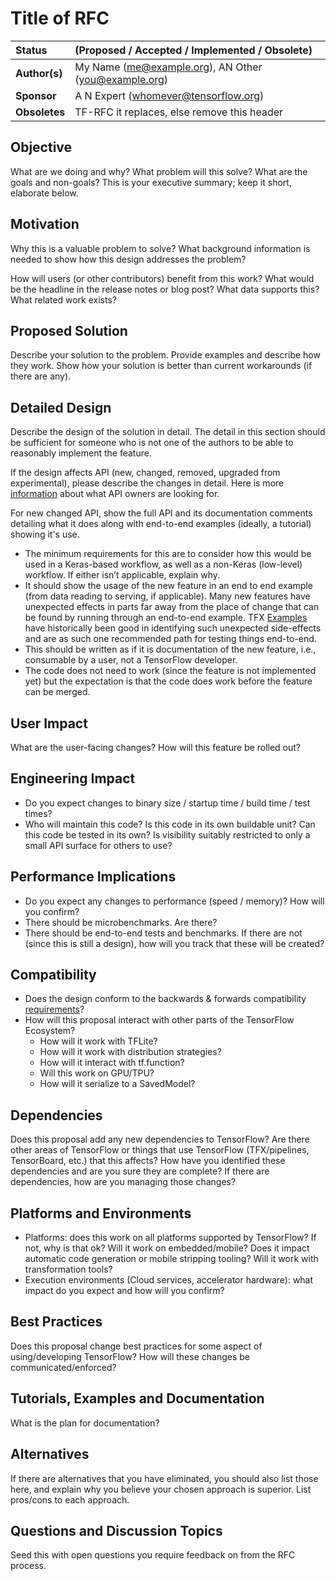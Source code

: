 # Title of RFC

| Status        | (Proposed / Accepted / Implemented / Obsolete)       |
:-------------- |:---------------------------------------------------- |
| **Author(s)** | My Name (me@example.org), AN Other (you@example.org) |
| **Sponsor**   | A N Expert (whomever@tensorflow.org)                 |
| **Obsoletes** | TF-RFC it replaces, else remove this header          |

## Objective

What are we doing and why? What problem will this solve? What are the goals and
non-goals? This is your executive summary; keep it short, elaborate below.

## Motivation

Why this is a valuable problem to solve? What background information is needed
to show how this design addresses the problem?

How will users (or other contributors) benefit from this work? What would be the
headline in the release notes or blog post? What data supports
this? What related work exists?

## Proposed Solution
Describe your solution to the problem. Provide examples and describe how they work. Show how your solution is better than current workarounds (if there are any).

## Detailed Design

Describe the design of the solution in detail. The detail in this section should be sufficient for someone who is not one of the authors to be able to reasonably implement the feature. 

If the design affects API (new, changed, removed, upgraded from experimental), please describe the changes in detail. Here is more [information](https://github.com/tensorflow/community/blob/master/governance/api-reviews.md) about what API owners are looking for. 

For new changed API, show the full API and its documentation comments detailing what it does along with end-to-end examples (ideally, a tutorial) showing it's use. 
* The minimum requirements for this are to consider how this would be used in a Keras-based workflow, as well as a non-Keras (low-level) workflow. If either isn’t applicable, explain why.
* It should show the usage of the new feature in an end to end example (from data reading to serving, if applicable). Many new features have unexpected effects in parts far away from the place of change that can be found by running through an end-to-end example. TFX [Examples](https://github.com/tensorflow/tfx/tree/master/tfx/examples) have historically been good in identifying such unexpected side-effects and are as such one recommended path for testing things end-to-end.
* This should be written as if it is documentation of the new feature, i.e., consumable by a user, not a TensorFlow developer. 
* The code does not need to work (since the feature is not implemented yet) but the expectation is that the code does work before the feature can be merged.

## User Impact
What are the user-facing changes? How will this feature be rolled out?

## Engineering Impact
* Do you expect changes to binary size / startup time / build time / test times?
* Who will maintain this code? Is this code in its own buildable unit? Can this code be tested in its own? Is visibility suitably restricted to only a small API surface for others to use?

## Performance Implications
* Do you expect any changes to performance (speed / memory)? How will you confirm?
* There should be microbenchmarks. Are there?
* There should be end-to-end tests and benchmarks. If there are not (since this is still a design), how will you track that these will be created?

## Compatibility
* Does the design conform to the backwards & forwards compatibility [requirements](https://www.tensorflow.org/programmers_guide/version_compat)?
* How will this proposal interact with other parts of the TensorFlow Ecosystem?
    - How will it work with TFLite?
    - How will it work with distribution strategies?
    - How will it interact with tf.function?
    - Will this work on GPU/TPU?
    - How will it serialize to a SavedModel?

## Dependencies
Does this proposal add any new dependencies to TensorFlow? Are there other areas of TensorFlow or things that use TensorFlow (TFX/pipelines, TensorBoard, etc.) that this affects? How have you identified these dependencies and are you sure they are complete? If there are dependencies, how are you managing those changes?

## Platforms and Environments
* Platforms: does this work on all platforms supported by TensorFlow? If not, why is that ok? Will it work on embedded/mobile? Does it impact automatic code generation or mobile stripping tooling? Will it work with transformation tools?
* Execution environments (Cloud services, accelerator hardware): what impact do you expect and how will you confirm?

## Best Practices
Does this proposal change best practices for some aspect of using/developing TensorFlow? How will these changes be communicated/enforced?

## Tutorials, Examples and Documentation
What is the plan for documentation? 

## Alternatives
If there are alternatives that you have eliminated, you should also list those here, and explain why you believe
your chosen approach is superior. List pros/cons to each approach. 

## Questions and Discussion Topics
Seed this with open questions you require feedback on from the RFC process.
